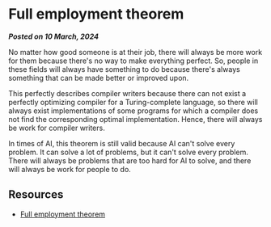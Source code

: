 # Full employment theorem
**_Posted on 10 March, 2024_** 

No matter how good someone is at their job, there will always be more work for them because there's no way to make everything perfect. So, people in these fields will always have something to do because there's always something that can be made better or improved upon.

This perfectly describes compiler writers because there can not exist a perfectly optimizing compiler for a Turing-complete language, so there will always exist implementations of some programs for which a compiler does not find the corresponding optimal implementation. Hence, there will always be work for compiler writers.

In times of AI, this theorem is still valid because AI can't solve every problem. It can solve a lot of problems, but it can't solve every problem. There will always be problems that are too hard for AI to solve, and there will always be work for people to do.

## Resources

- [Full employment theorem](https://en.wikipedia.org/wiki/Full_employment_theorem)